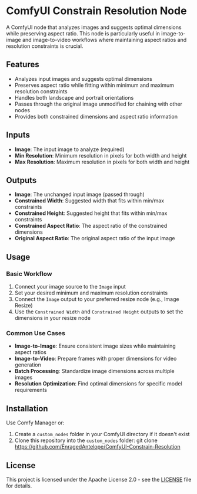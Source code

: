 # ComfyUI Constrain Resolution Node

A ComfyUI node that analyzes images and suggests optimal dimensions while preserving aspect ratio. This node is particularly useful in image-to-image and image-to-video workflows where maintaining aspect ratios and resolution constraints is crucial.

## Features

- Analyzes input images and suggests optimal dimensions
- Preserves aspect ratio while fitting within minimum and maximum resolution constraints
- Handles both landscape and portrait orientations
- Passes through the original image unmodified for chaining with other nodes
- Provides both constrained dimensions and aspect ratio information

## Inputs

- **Image**: The input image to analyze (required)
- **Min Resolution**: Minimum resolution in pixels for both width and height
- **Max Resolution**: Maximum resolution in pixels for both width and height

## Outputs

- **Image**: The unchanged input image (passed through)
- **Constrained Width**: Suggested width that fits within min/max constraints
- **Constrained Height**: Suggested height that fits within min/max constraints
- **Constrained Aspect Ratio**: The aspect ratio of the constrained dimensions
- **Original Aspect Ratio**: The original aspect ratio of the input image

## Usage

### Basic Workflow
1. Connect your image source to the `Image` input
2. Set your desired minimum and maximum resolution constraints
3. Connect the `Image` output to your preferred resize node (e.g., Image Resize)
4. Use the `Constrained Width` and `Constrained Height` outputs to set the dimensions in your resize node

### Common Use Cases

- **Image-to-Image**: Ensure consistent image sizes while maintaining aspect ratios
- **Image-to-Video**: Prepare frames with proper dimensions for video generation
- **Batch Processing**: Standardize image dimensions across multiple images
- **Resolution Optimization**: Find optimal dimensions for specific model requirements

## Installation

Use Comfy Manager or: 

1. Create a `custom_nodes` folder in your ComfyUI directory if it doesn't exist
2. Clone this repository into the `custom_nodes` folder:
    git clone https://github.com/EnragedAntelope/ComfyUI-Constrain-Resolution

## License

This project is licensed under the Apache License 2.0 - see the [LICENSE](LICENSE) file for details.
